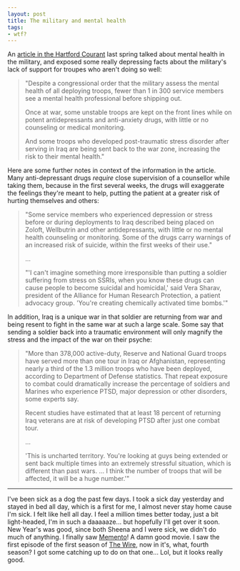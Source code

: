 ```yaml
---
layout: post
title: The military and mental health
tags:
- wtf?
---
```

An [article in the Hartford Courant](http://www.courant.com/news/special-reports/hc-unfit0515.artmay14-story.html) last spring talked about mental health in the military, and exposed some really depressing facts about the military's lack of support for troupes who aren't doing so well:

> 
> "Despite a congressional order that the military assess the mental health of all deploying troops, fewer than 1 in 300 service members see a mental health professional before shipping out.
> 
> Once at war, some unstable troops are kept on the front lines while on potent antidepressants and anti-anxiety drugs, with little or no counseling or medical monitoring.
> 
> And some troops who developed post-traumatic stress disorder after serving in Iraq are being sent back to the war zone, increasing the risk to their mental health."
> 

Here are some further notes in context of the information in the article. Many anti-depressant drugs _require_ close supervision of a counsellor while taking them, because in the first several weeks, the drugs will exaggerate the feelings they're meant to help, putting the patient at a greater risk of hurting themselves and others:

> 
> "Some service members who experienced depression or stress before or during deployments to Iraq described being placed on Zoloft, Wellbutrin and other antidepressants, with little or no mental health counseling or monitoring. Some of the drugs carry warnings of an increased risk of suicide, within the first weeks of their use."
> 
> ...
> 
> "'I can't imagine something more irresponsible than putting a soldier suffering from stress on SSRIs, when you know these drugs can cause people to become suicidal and homicidal,' said Vera Sharav, president of the Alliance for Human Research Protection, a patient advocacy group. 'You're creating chemically activated time bombs.'"
> 

In addition, Iraq is a unique war in that soldier are returning from war and being resent to fight in the same war at such a large scale. Some say that sending a soldier back into a traumatic environment will only magnify the stress and the impact of the war on their psyche:

> 
> "More than 378,000 active-duty, Reserve and National Guard troops have served more than one tour in Iraq or Afghanistan, representing nearly a third of the 1.3 million troops who have been deployed, according to Department of Defense statistics. That repeat exposure to combat could dramatically increase the percentage of soldiers and Marines who experience PTSD, major depression or other disorders, some experts say.
> 
> Recent studies have estimated that at least 18 percent of returning Iraq veterans are at risk of developing PTSD after just one combat tour.
> 
> ...
> 
> 'This is uncharted territory. You're looking at guys being extended or sent back multiple times into an extremely stressful situation, which is different than past wars. ... I think the number of troops that will be affected, it will be a huge number.'"
> 

---

I've been sick as a dog the past few days. I took a sick day yesterday and stayed in bed all day, which is a first for me, I almost never stay home cause I'm sick. I felt like hell all day. I feel a million times better today, just a bit light-headed, I'm in such a daaaaaze... but hopefully I'll get over it soon. New Year's was good, since both Sheena and I were sick, we didn't do much of anything. I finally saw [Memento](http://www.otnemem.com/)! A damn good movie. I saw the first episode of the first season of [The Wire](http://www.hbo.com/thewire/), now in it's, what, fourth season? I got some catching up to do on that one... Lol, but it looks really good.

